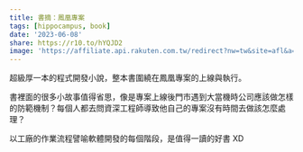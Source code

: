```yaml
---
title: 書摘：鳳凰專案
tags: [hippocampus, book]
date: '2023-06-08'
share: https://r10.to/hYQJD2
image: 'https://affiliate.api.rakuten.com.tw/redirect?nw=tw&site=afl&a=f194bcec5ad55ed1e882b9c65001ea662da3c0756924a83f5f7aeac8eaec15498898513c323142e9&ar=a747b10f014cf18584f9ee2ca5516854cb91d9c5d6849f5c93000e3163fa586b69315791463a07d2&cs=751a92e166dc5aa6de4b5ed700f8786f&pr=f2d3ca05b9bc6f75&ap=pr%3Df2d3ca05b9bc6f75&url=https%3A%2F%2Ftshop.r10s.com%2F5d1%2Fb85%2F89ad%2Fcd8d%2F10b9%2Fa28c%2F3d78%2F1109e7a01754ab3a2956f0.jpg'
---
```


超級厚一本的程式開發小說，整本書圍繞在鳳凰專案的上線與執行。

書裡面的很多小故事值得省思，像是專案上線後門市遇到大當機時公司應該做怎樣的防範機制？每個人都去問資深工程師導致他自己的專案沒有時間去做該怎麼處理？

以工廠的作業流程譬喻軟體開發的每個階段，是值得一讀的好書 XD
